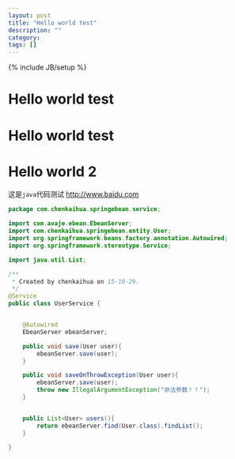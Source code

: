 ```yaml
---
layout: post
title: "Hello world test"
description: ""
category: 
tags: []
---
```

{% include JB/setup %}
# Hello world test
# Hello world test
# Hello world 2
这是`java`代码测试  http://www.baidu.com

```java
package com.chenkaihua.springebean.service;

import com.avaje.ebean.EbeanServer;
import com.chenkaihua.springebean.entity.User;
import org.springframework.beans.factory.annotation.Autowired;
import org.springframework.stereotype.Service;

import java.util.List;

/**
 * Created by chenkaihua on 15-10-29.
 */
@Service
public class UserService {


    @Autowired
    EbeanServer ebeanServer;

    public void save(User user){
        ebeanServer.save(user);
    }

    public void saveOnThrowException(User user){
        ebeanServer.save(user);
        throw new IllegalArgumentException("非法参数！！");
    }


    public List<User> users(){
        return ebeanServer.find(User.class).findList();
    }

}

```
